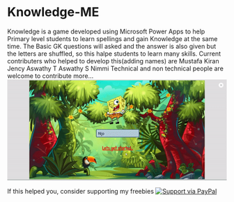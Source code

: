 # Knowledge-ME
Knowledge is a game developed using Microsoft Power Apps to help  Primary level students to learn spellings and gain Knowledge at the same time. The Basic GK questions will asked and the answer is also given but the letters are shuffled, so this halpe students to learn many skills. 
Current contributers who helped to develop this(adding names) are 
Mustafa
Kiran
Jency
Aswathy T
Aswathy S
Nimmi
Technical and non technical people are welcome to contribute more...
![alt text](https://github.com/nijos/Knowledge-ME/blob/master/Kme-gif.gif)

If this helped you, consider supporting my freebies [![Support via PayPal](https://cdn.rawgit.com/twolfson/paypal-github-button/1.0.0/dist/button.svg)](https://paypal.me/nijojosephraju?locale.x=en_GB)
